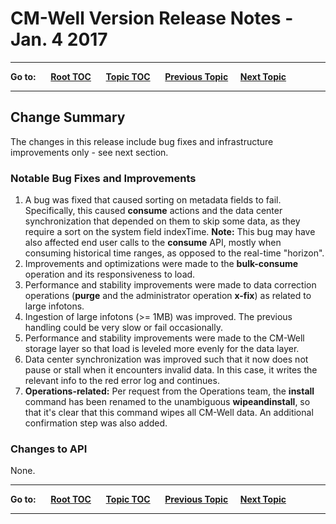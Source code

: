 # CM-Well Version Release Notes - Jan. 4 2017

----

**Go to:** &nbsp;&nbsp;&nbsp;&nbsp; [**Root TOC**](CM-Well.RootTOC.md) &nbsp;&nbsp;&nbsp;&nbsp; [**Topic TOC**](ReleaseNotes.TOC.md) &nbsp;&nbsp;&nbsp;&nbsp; [**Previous Topic**](ReleaseNotes.Dec.15.2016.md)&nbsp;&nbsp;&nbsp;&nbsp; [**Next Topic**](ReleaseNotes.Jan.17.2016.md)  

----

## Change Summary
The changes in this release include bug fixes and infrastructure improvements only - see next section.

### Notable Bug Fixes and Improvements

1. A bug was fixed that caused sorting on metadata fields to fail. Specifically, this caused **consume** actions and the data center synchronization that depended on them to skip some data, as they require a sort on the system field indexTime. **Note:** This bug may have also affected end user calls to the **consume** API, mostly when consuming historical time ranges, as opposed to the real-time "horizon".
2. Improvements and optimizations were made to the **bulk-consume** operation and its responsiveness to load.
2. Performance and stability improvements were made to data correction operations (**purge** and the administrator operation **x-fix**) as related to large infotons.
4. Ingestion of large infotons (>= 1MB) was improved. The previous handling could be very slow or fail occasionally.
5. Performance and stability improvements were made to the CM-Well storage layer so that load is leveled more evenly for the data layer.
6. Data center synchronization was improved such that it now does not pause or stall when it encounters invalid data. In this case, it writes the relevant info to the red error log and continues.
7. **Operations-related:** Per request from the Operations team, the **install** command has been renamed to the unambiguous **wipeandinstall**, so that it's clear that this command wipes all CM-Well data. An additional confirmation step was also added.

### Changes to API	

None.



----

**Go to:** &nbsp;&nbsp;&nbsp;&nbsp; [**Root TOC**](CM-Well.RootTOC.md) &nbsp;&nbsp;&nbsp;&nbsp; [**Topic TOC**](ReleaseNotes.TOC.md) &nbsp;&nbsp;&nbsp;&nbsp; [**Previous Topic**](ReleaseNotes.Dec.15.2016.md)&nbsp;&nbsp;&nbsp;&nbsp; [**Next Topic**](ReleaseNotes.Jan.17.2016.md)  

----